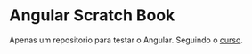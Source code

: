 # Angular Scratch Book

Apenas um repositorio para testar o Angular.
Seguindo o [curso](https://www.udemy.com/course/the-complete-guide-to-angular-2/).
